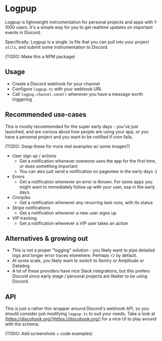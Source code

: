 # Logpup

Logpup is lightweight instrumentation for personal projects and apps with 1-1000 users. It's a simple way for you to get realtime updates on important events in Discord.

Specifically: Logpup is a single .ts file that you can pull into your project `utils`, and submit some instrumentation to Discord.

(TODO: Make this a NPM package)

## Usage

- Create a Discord webhook for your channel
- Configure `logpup.ts` with your webhook URL
- Call `logpup.channel.send()` whenever you have a message worth triggering

## Recommended use-cases

This is mostly recommended for the super early days - you've just launched, and are curious about how people are using your app, or you have a personal project and you want to be notified if cron fails.

(TODO: Swap these for more real examples w/ some images?)

- User sign up / actions
  - Get a notification whenever someone uses the app for the first time, or does something important
  - You can also just send a notification on pageview in the early days :)
- Errors
  - Get a notification whenever an error is thrown. For some apps you might want to immediately follow up with your user, esp in the early days.
- Cronjobs
  - Get a notification whenever any recurring task runs, with its status
- Stripe notifications
  - Get a notification whenever a new user signs up
- VIP tracking
  - Get a notification whenever a VIP user takes an action

## Alternatives & growing out

- This is not a proper "logging" solution - you likely want to pipe detailed logs and longer error traces elsewhere. Perhaps `r2` by default.
- At some scale, you likely want to switch to Sentry or Amplitude or Datadog.
- A lot of these providers have nice Slack integrations, but this prefers Discord since early stage / personal projects are likelier to be using Discord.

## API

This is just a rather thin wrapper around Discord's webhook API, so you should consider just modifying `logpup.ts` to suit your needs. Take a look at [https://discohook.org/](https://discohook.org/) for a nice UI to play around with the schema.

(TODO: Add screenshots + code examples)
